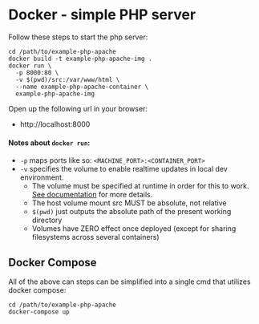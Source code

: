 # Docker - simple PHP server

Follow these steps to start the php server:

```
cd /path/to/example-php-apache
docker build -t example-php-apache-img .
docker run \
  -p 8000:80 \
  -v $(pwd)/src:/var/www/html \
  --name example-php-apache-container \
  example-php-apache-img
```

Open up the following url in your browser:

- http://localhost:8000


#### Notes about `docker run`:

- `-p` maps ports like so: `<MACHINE_PORT>:<CONTAINER_PORT>`
- `-v` specifies the volume to enable realtime updates in local dev environment.
  - The volume must be specified at runtime in order for this to work. [See documentation](https://docs.docker.com/engine/reference/builder/#notes-about-specifying-volumes) for more details.
  - The host volume mount src MUST be absolute, not relative
  - `$(pwd)` just outputs the absolute path of the present working directory
  - Volumes have ZERO effect once deployed (except for sharing filesystems across several containers)

## Docker Compose

All of the above can steps can be simplified into a single cmd that utilizes docker compose:

```
cd /path/to/example-php-apache
docker-compose up
```
